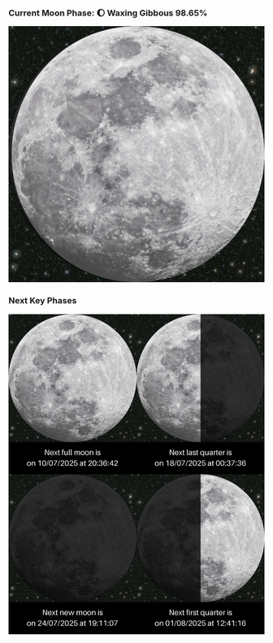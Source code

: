 ### Current Moon Phase: 🌔 Waxing Gibbous 98.65%
![Moon Phase](moonphase.png)
### Next Key Phases
![Gallery](gallery.png)